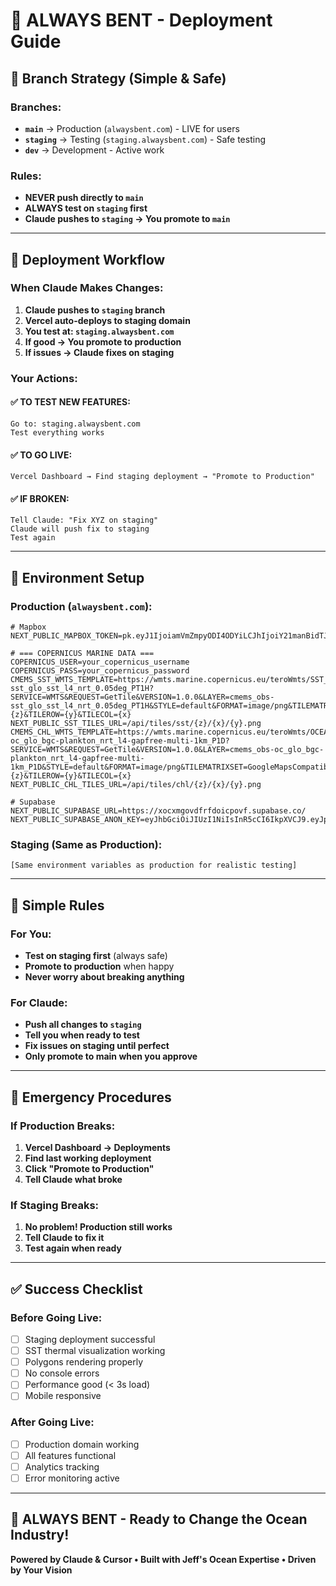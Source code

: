 # 🚀 ALWAYS BENT - Deployment Guide

## 🎯 Branch Strategy (Simple & Safe)

### Branches:
- **`main`** → Production (`alwaysbent.com`) - LIVE for users
- **`staging`** → Testing (`staging.alwaysbent.com`) - Safe testing  
- **`dev`** → Development - Active work

### Rules:
- **NEVER push directly to `main`**
- **ALWAYS test on `staging` first**
- **Claude pushes to `staging` → You promote to `main`**

---

## 🔄 Deployment Workflow

### When Claude Makes Changes:

1. **Claude pushes to `staging` branch**
2. **Vercel auto-deploys to staging domain**
3. **You test at: `staging.alwaysbent.com`**
4. **If good → You promote to production**
5. **If issues → Claude fixes on staging**

### Your Actions:

#### ✅ TO TEST NEW FEATURES:
```
Go to: staging.alwaysbent.com
Test everything works
```

#### ✅ TO GO LIVE:
```
Vercel Dashboard → Find staging deployment → "Promote to Production"
```

#### ✅ IF BROKEN:
```
Tell Claude: "Fix XYZ on staging"
Claude will push fix to staging
Test again
```

---

## 🌊 Environment Setup

### Production (`alwaysbent.com`):
```
# Mapbox
NEXT_PUBLIC_MAPBOX_TOKEN=pk.eyJ1IjoiamVmZmpyODI4ODYiLCJhIjoiY21manBidTJ2MTJxOTJub3J3YW5nOGdlMCJ9.Z8eWrQsZTeUOtc3rq6pNog

# === COPERNICUS MARINE DATA ===
COPERNICUS_USER=your_copernicus_username
COPERNICUS_PASS=your_copernicus_password
CMEMS_SST_WMTS_TEMPLATE=https://wmts.marine.copernicus.eu/teroWmts/SST_GLO_SST_L4_NRT_OBSERVATIONS_010_001/cmems_obs-sst_glo_sst_l4_nrt_0.05deg_PT1H?SERVICE=WMTS&REQUEST=GetTile&VERSION=1.0.0&LAYER=cmems_obs-sst_glo_sst_l4_nrt_0.05deg_PT1H&STYLE=default&FORMAT=image/png&TILEMATRIXSET=GoogleMapsCompatible&TILEMATRIX={z}&TILEROW={y}&TILECOL={x}
NEXT_PUBLIC_SST_TILES_URL=/api/tiles/sst/{z}/{x}/{y}.png
CMEMS_CHL_WMTS_TEMPLATE=https://wmts.marine.copernicus.eu/teroWmts/OCEANCOLOUR_GLO_BGC_L4_NRT_009_102/cmems_obs-oc_glo_bgc-plankton_nrt_l4-gapfree-multi-1km_P1D?SERVICE=WMTS&REQUEST=GetTile&VERSION=1.0.0&LAYER=cmems_obs-oc_glo_bgc-plankton_nrt_l4-gapfree-multi-1km_P1D&STYLE=default&FORMAT=image/png&TILEMATRIXSET=GoogleMapsCompatible&TILEMATRIX={z}&TILEROW={y}&TILECOL={x}
NEXT_PUBLIC_CHL_TILES_URL=/api/tiles/chl/{z}/{x}/{y}.png

# Supabase
NEXT_PUBLIC_SUPABASE_URL=https://xocxmgovdfrfdoicpovf.supabase.co/
NEXT_PUBLIC_SUPABASE_ANON_KEY=eyJhbGciOiJIUzI1NiIsInR5cCI6IkpXVCJ9.eyJpc3MiOiJzdXBhYmFzZSIsInJlZiI6InhvY3htZ292ZGZyZmRvaWNwb3ZmIiwicm9sZSI6ImFub24iLCJpYXQiOjE3NTUzODQxNjAsImV4cCI6MjA3MDk2MDE2MH0.Pe0rt8xqje6c2iH87_o6KAEV4Hdc5gFCid8gHmBh_y0
```

### Staging (Same as Production):
```
[Same environment variables as production for realistic testing]
```

---

## 🎯 Simple Rules

### For You:
- **Test on staging first** (always safe)
- **Promote to production** when happy
- **Never worry about breaking anything**

### For Claude:
- **Push all changes to `staging`**
- **Tell you when ready to test**
- **Fix issues on staging until perfect**
- **Only promote to main when you approve**

---

## 🚀 Emergency Procedures

### If Production Breaks:
1. **Vercel Dashboard → Deployments**
2. **Find last working deployment**  
3. **Click "Promote to Production"**
4. **Tell Claude what broke**

### If Staging Breaks:
1. **No problem! Production still works**
2. **Tell Claude to fix it**
3. **Test again when ready**

---

## ✅ Success Checklist

### Before Going Live:
- [ ] Staging deployment successful
- [ ] SST thermal visualization working
- [ ] Polygons rendering properly  
- [ ] No console errors
- [ ] Performance good (< 3s load)
- [ ] Mobile responsive

### After Going Live:
- [ ] Production domain working
- [ ] All features functional
- [ ] Analytics tracking
- [ ] Error monitoring active

---

## 🌊 ALWAYS BENT - Ready to Change the Ocean Industry!

**Powered by Claude & Cursor • Built with Jeff's Ocean Expertise • Driven by Your Vision**
